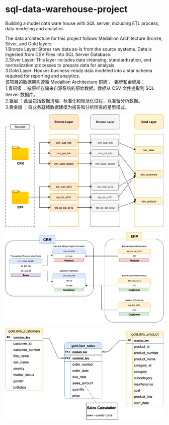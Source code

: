 # sql-data-warehouse-project
Building a model data ware house with SQL server, including ETL process, data modeling and analytics

The data architecture for this project follows Medallion Architecture Bronze, Silver, and Gold layers:<br>
1.Bronze Layer: Stores raw data as-is from the source systems. Data is ingested from CSV Files into SQL Server Database.<br>
2.Silver Layer: This layer includes data cleansing, standardization, and normalization processes to prepare data for analysis.<br>
3.Gold Layer: Houses business-ready data modeled into a star schema required for reporting and analytics.<br>
该项目的数据架构遵循 Medallion Architecture 铜牌 、 银牌和金牌层：<br>
1.青铜级 ：按原样存储来自源系统的原始数据。数据从 CSV 文件提取到 SQL Server 数据库。<br>
2.银层 ：此层包括数据清理、标准化和规范化过程，以准备分析数据。<br>
3.黄金层 ：将业务就绪数据建模为报告和分析所需的星型模式。<br>


![image](https://github.com/13Liujq13/sql-data-warehouse-project/blob/main/%E6%95%B0%E6%8D%AE%E6%B5%81%E7%A8%8B%E5%9B%BE.drawio.png)<br>

![image](https://github.com/13Liujq13/sql-data-warehouse-project/blob/main/%E5%AD%97%E6%AE%B5%E8%A1%A8%E8%BF%9E%E6%8E%A5%E7%A4%BA%E6%84%8F%E5%9B%BE.drawio.png)<br>

![image](https://github.com/13Liujq13/sql-data-warehouse-project/blob/main/gold.drawio.png)

